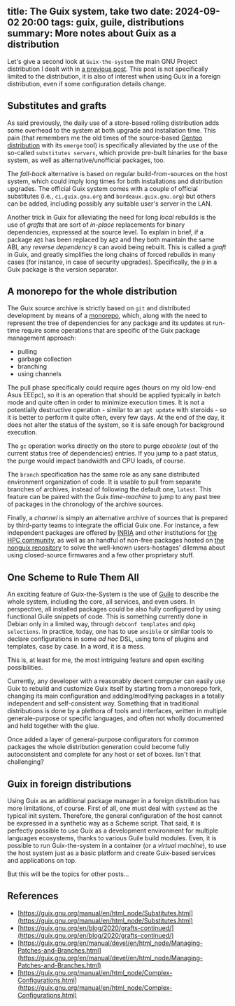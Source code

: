 title: The Guix system, take two
date: 2024-09-02 20:00
tags: guix, guile, distributions
summary: More notes about Guix as a distribution
---

Let's give a second look at `Guix-the-system` the main GNU Project distribution
I dealt with in [a previous
post](http://lovergine.com/an-initial-dive-into-guix.html).  This post is not
specifically limited to the distribution, it is also of interest when using Guix
in a foreign distribution, even if some configuration details change.

## Substitutes and grafts

As said previously, the daily use of a store-based rolling distribution adds
some overhead to the system at both upgrade and installation time. This pain
(that remembers me the old times of the source-based [Gentoo
distribution](https://gentoo.org) with its `emerge` tool) is specifically
alleviated by the use of the so-called `substitutes servers`, which provide
pre-built binaries for the base system, as well as alternative/unofficial
packages, too.

The _fall-back_ alternative is based on regular build-from-sources on the host
system, which could imply long times for both installations and distribution
upgrades. The official Guix system comes with a couple of official substitutes
(i.e., `ci.guix.gnu.org` and `bordeaux.guix.gnu.org`) but others can be added,
including possibly any suitable user's server in the LAN.

Another trick in Guix for alleviating the need for long _local_ rebuilds is the
use of _grafts_ that are sort of _in-place_ replacements for binary
dependencies, expressed at the source level. To explain in brief, if a package `A@1`
has been replaced by `A@2` and they both maintain the same ABI, any _reverse
dependency_ `B` can avoid being rebuilt. This is called a _graft_ in Guix, and
greatly simplifies the long chains of forced rebuilds in many cases (for
instance, in case of security upgrades). Specifically, the `@` in a Guix package
is the version separator.

## A monorepo for the whole distribution

The Guix source archive is strictly based on `git` and distributed development by
means of a [monorepo](https://en.wikipedia.org/wiki/Monorepo),
which, along with the need to represent the tree of dependencies for any
package and its updates at run-time require some operations that are specific
of the Guix package management approach:

 - pulling
 - garbage collection
 - branching
 - using channels

The pull phase specifically could require ages (hours on my old low-end Asus
EEEpc), so it is an operation that should be applied typically in batch mode and quite often
in order to minimize execution times. It is not a potentially destructive
operation - similar to an `apt update` with steroids - so it is better
to perform it quite often, every few days. At the end of the day, it does not
alter the status of the system, so it is safe enough for background execution.

The `gc` operation works directly on the store to purge _obsolete_ (out of
the current status tree of dependencies) entries. If you jump to a past status,
the purge would impact bandwidth and CPU loads, of course.

The `branch` specification has the same role as any sane distributed
environment organization of code. It is usable to pull from separate branches of
archives, instead of following the default one, `latest`. This feature can be
paired with the Guix _time-machine_ to jump to any past tree of packages in the
chronology of the archive sources.

Finally, a _channel_ is simply an alternative archive of sources that is prepared
by third-party teams to integrate the official Guix one. For instance, a few independent
packages are offered by [INRIA](https://www.inria.fr/en) and other institutions for 
[the HPC community](https://hpc.guix.info/about/), as well as an handful of non-free
packages hosted on [the nonguix repository](https://gitlab.com/nonguix/nonguix) to
solve the well-known users-hostages' dilemma about using closed-source firmwares 
and a few other proprietary stuff.

## One Scheme to Rule Them All

An exciting feature of Guix-the-System is the use of [Guile](https://www.gnu.org/software/guile/) 
to describe the whole system, including the core, all services, and even users. 
In perspective, all installed packages could be also fully configured by using functional 
Guile snippets of code. This is something currently done in Debian only in
a limited way, through `debconf templates` and `dpkg selections`. 
In practice, today, one has to use `ansible` or similar tools to declare 
configurations in some _ad hoc_ DSL, using
tons of plugins and templates, case by case. In a word, it is a mess.

This is, at least for me, the most intriguing feature and open exciting possibilities.

Currently, any developer with a reasonably decent computer can easily use Guix to rebuild and customize
Guix itself by starting from a monorepo fork, changing its main configuration and
adding/modifying packages in a totally independent and self-consistent way. Something that
in traditional distributions is done by a plethora of tools and interfaces, written in multiple
generale-purpose or specific languages, and often not wholly documented and held together
with the glue.

Once added a layer of general-purpose configurators for common packages the
whole distribution generation could become fully autoconsistent and complete for
any host or set of boxes. Isn't that challenging?

## Guix in foreign distributions

Using Guix as an additional package manager in a foreign distribution 
has more limitations, of course. First of all, one must
deal with `systemd` as the typical init system. Therefore, the general
configuration of the host cannot be expressed in a synthetic way as a
Scheme script. That said, it is perfectly possible to use Guix as
a development environment for multiple languages ecosystems, thanks
to various Guile build modules. Even, it is possible to run Guix-the-system
in a container (or a _virtual machine_), to use the host system just as a basic
platform and create Guix-based services and applications on top.

But this will be the topics for other posts...

## References

 - [https://guix.gnu.org/manual/en/html_node/Substitutes.html](https://guix.gnu.org/manual/en/html_node/Substitutes.html)
 - [https://guix.gnu.org/en/blog/2020/grafts-continued/](https://guix.gnu.org/en/blog/2020/grafts-continued/)
 - [https://guix.gnu.org/en/manual/devel/en/html_node/Managing-Patches-and-Branches.html](https://guix.gnu.org/en/manual/devel/en/html_node/Managing-Patches-and-Branches.html)
 - [https://guix.gnu.org/manual/en/html_node/Complex-Configurations.html](https://guix.gnu.org/manual/en/html_node/Complex-Configurations.html)
